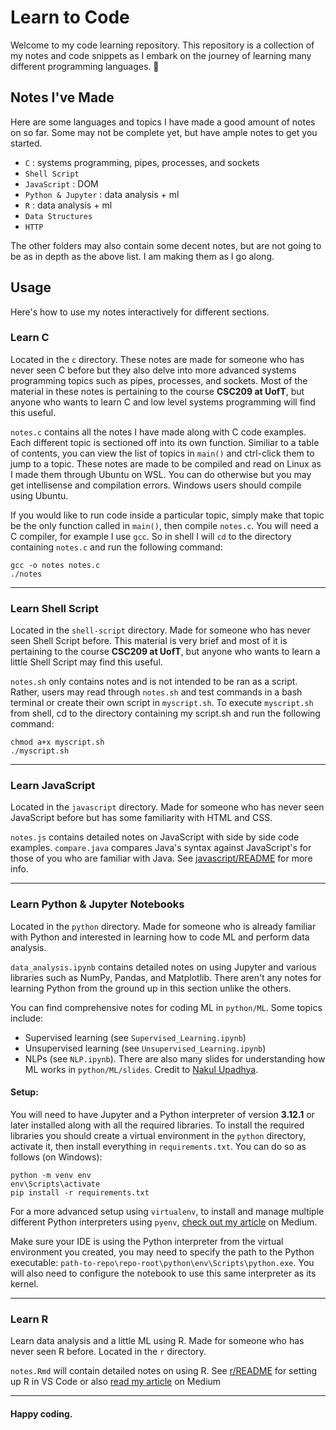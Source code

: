 # Learn to Code

Welcome to my code learning repository. This repository is a collection of my notes and code snippets as I embark on the journey of learning many different programming languages. 🚀


## Notes I've Made
Here are some languages and topics I have made a good amount of notes on so far. Some may not be complete yet, but have ample notes to get you started.

- `C` : systems programming, pipes, processes, and sockets
- `Shell Script` 
- `JavaScript` : DOM
- `Python & Jupyter` : data analysis + ml
- `R` : data analysis + ml
- `Data Structures`
- `HTTP`

The other folders may also contain some decent notes, but are not going to be as in depth as the above list. I am making them as I go along.

## Usage

Here's how to use my notes interactively for different sections.

### Learn C
Located in the `c` directory. These notes are made for someone who has never seen C before but they also delve into more advanced systems programming topics such as pipes, processes, and sockets. Most of the material in these notes is pertaining to the course **CSC209 at UofT**, but anyone who wants to learn C and low level systems programming will find this useful.

`notes.c` contains all the notes I have made along with C code examples. Each different topic is sectioned off into its own function. Similiar to a table of contents, you can view the list of topics in `main()` and ctrl-click them to jump to a topic. These notes are made to be compiled and read on Linux as I made them through Ubuntu on WSL. You can do otherwise but you may get intellisense and compilation errors. Windows users should compile using Ubuntu.

If you would like to run code inside a particular topic, simply make that topic be the only function called in `main()`, then compile `notes.c`. You will need a C compiler, for example I use `gcc`. So in shell I will `cd` to the directory containing `notes.c` and run the following command:

```
gcc -o notes notes.c
./notes
```

---
### Learn Shell Script
Located in the `shell-script` directory. Made for someone who has never seen Shell Script before. This material is very brief and most of it is pertaining to the course **CSC209 at UofT**, but anyone who wants to learn a little Shell Script may find this useful.

`notes.sh` only contains notes and is not intended to be ran as a script. Rather, users may read through `notes.sh` and test commands in a bash terminal or create their own script in `myscript.sh`. To execute `myscript.sh` from shell, cd to the directory containing my script.sh and run the following command:
```
chmod a+x myscript.sh
./myscript.sh
```

---
### Learn JavaScript
Located in the `javascript` directory. Made for someone who has never seen JavaScript before but has some familiarity with HTML and CSS.

`notes.js` contains detailed notes on JavaScript with side by side code examples. `compare.java` compares Java's syntax against JavaScript's for those of you who are familiar with Java. See [javascript/README](javascript/README.md) for more info.

---
### Learn Python & Jupyter Notebooks
Located in the `python` directory. Made for someone who is already familiar with Python and interested in learning how to code ML and perform data analysis. 

`data_analysis.ipynb` contains detailed notes on using Jupyter and various libraries such as NumPy, Pandas, and Matplotlib. There aren't any notes for learning Python from the ground up in this section unlike the others. 

You can find comprehensive notes for coding ML in `python/ML`. Some topics include:
- Supervised learning (see `Supervised_Learning.ipynb`)
- Unsupervised learning (see `Unsupervised_Learning.ipynb`)
- NLPs (see `NLP.ipynb`).
There are also many slides for understanding how ML works in `python/ML/slides`. Credit to [Nakul Upadhya](https://github.com/upadhyan).

#### Setup:
You will need to have Jupyter and a Python interpreter of version **3.12.1** or later installed along with all the required libraries. To install the required libraries you should create a virtual environment in the `python` directory, activate it, then install everything in `requirements.txt`. You can do so as follows (on Windows):
```
python -m venv env
env\Scripts\activate
pip install -r requirements.txt
```
For a more advanced setup using `virtualenv`, to install and manage multiple different Python interpreters using `pyenv`, [check out my article](https://medium.com/towardsdev/managing-virtual-environments-with-different-python-interpreters-b997b7bb7254) on Medium.

Make sure your IDE is using the Python interpreter from the virtual environment you created, you may need to specify the path to the Python executable: `path-to-repo\repo-root\python\env\Scripts\python.exe`. You will also need to configure the notebook to use this same interpreter as its kernel.

---
### Learn R
Learn data analysis and a little ML using R. Made for someone who has never seen R before. Located in the `r` directory.

`notes.Rmd` will contain detailed notes on using R. See [r/README](r/README.md) for setting up R in VS Code or also [read my article](https://towardsdev.com/setting-up-r-for-vs-code-c03a6fda311d) on Medium


---

#### Happy coding.
